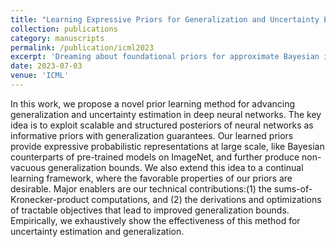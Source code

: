 ```yaml
---
title: "Learning Expressive Priors for Generalization and Uncertainty Estimation in Neural Networks"
collection: publications
category: manuscripts
permalink: /publication/icml2023
excerpt: 'Dreaming about foundational priors for approximate Bayesian inference.'
date: 2023-07-03
venue: 'ICML'
---
```


In this work, we propose a novel prior learning method for advancing generalization and uncertainty estimation in deep neural networks. The key idea is to exploit scalable and structured posteriors of neural networks as informative priors with generalization guarantees. Our learned priors provide expressive probabilistic representations at large scale, like Bayesian counterparts of pre-trained models on ImageNet, and further produce non-vacuous generalization bounds. We also extend this idea to a continual learning framework, where the favorable properties of our priors are desirable. Major enablers are our technical contributions:(1) the sums-of-Kronecker-product computations, and (2) the derivations and optimizations of tractable objectives that lead to improved generalization bounds. Empirically, we exhaustively show the effectiveness of this method for uncertainty estimation and generalization.
